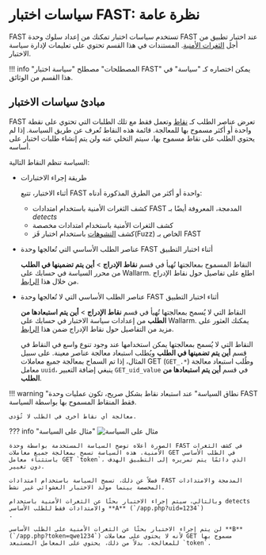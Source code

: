 [doc-insertion-points]:     insertion-points.md

[gl-vuln]:                  ../../terms-glossary.md#vulnerability
[gl-point]:                 ../../terms-glossary.md#point
[gl-anomaly]:               ../../terms-glossary.md#anomaly

# سياسات اختبار FAST: نظرة عامة

FAST تستخدم سياسات اختبار تمكنك من إعداد سلوك وحدة FAST عند اختبار تطبيق من أجل [الثغرات الأمنية][gl-vuln]. المستندات في هذا القسم تحتوي على تعليمات لإدارة سياسة الاختبار.

!!! info "المصطلحات"
    مصطلح "سياسة اختبار FAST" يمكن اختصاره كـ "سياسة" في هذا القسم من الوثائق.

## مبادئ سياسات الاختبار

FAST تعرض عناصر الطلب كـ [نقاط][gl-point] وتعمل فقط مع تلك الطلبات التي تحتوي على نقطة واحدة أو أكثر مسموح بها للمعالجة. قائمة هذه النقاط تُعرف عن طريق السياسة. إذا لم يحتوي الطلب على نقاط مسموح بها، سيتم التخلي عنه ولن يتم إنشاء طلبات اختبار على أساسه.

السياسة تنظم النقاط التالية:

* طريقة إجراء الاختبارات
    
    أثناء الاختبار، تتبع FAST واحدة أو أكثر من الطرق المذكورة أدناه:
    
    * كشف الثغرات الأمنية باستخدام امتدادات FAST المدمجة، المعروفة أيضًا بـ *detects*
    * كشف الثغرات الأمنية باستخدام امتدادات مخصصة
    * كشف [التشوهات][gl-anomaly] باستخدام اختبار فَز(Fuzz) الخاص بـ FAST

* عناصر الطلب الأساسي التي تُعالجها وحدة FAST أثناء اختبار التطبيق

    النقاط المسموح بمعالجتها تُهيأ في قسم **نقاط الإدراج** > **أين يتم تضمينها في الطلب** من محرر السياسة في حسابك على Wallarm. اطلع على تفاصيل حول نقاط الإدراج من خلال هذا [الرابط][doc-insertion-points].

* عناصر الطلب الأساسي التي لا تُعالجها وحدة FAST أثناء اختبار التطبيق

    النقاط التي لا يُسمح بمعالجتها تُهيأ في قسم **نقاط الإدراج** > **أين يتم استبعادها من الطلب** من إعدادات سياسة الاختبار في حسابك على Wallarm. يمكنك العثور على مزيد من التفاصيل حول نقاط الإدراج ضمن هذا [الرابط][doc-insertion-points].

    النقاط التي لا يُسمح بمعالجتها يمكن استخدامها عند وجود تنوع واسع في النقاط في قسم **أين يتم تضمينها في الطلب** ويُطلب استبعاد معالجة عناصر معينة. على سبيل المثال، إذا تم السماح بمعالجة جميع معاملات GET (`GET_.*`) وطُلب استبعاد معالجة معامل `uuid`، ينبغي إضافة التعبير `GET_uid_value` في قسم **أين يتم استبعادها من الطلب**.

!!! warning "نطاق السياسة"
    عند استبعاد نقاط بشكل صريح، تكون عمليات وحدة FAST فقط المنقاط المسموح بها بواسطة السياسة.
    
    معالجة أي نقاط أخرى في الطلب لا تُؤدى.

??? info "مثال على السياسة"
    ![مثال على السياسة](../../../images/fast/operations/common/test-policy/overview/policy-flow-example.png)

    الصورة أعلاه توضح السياسة المستخدمة بواسطة وحدة FAST في كشف الثغرات الأمنية. هذه السياسة تسمح بمعالجة جميع معاملات GET في الطلب الأساسي باستثناء معامل GET `token`، الذي دائمًا يتم تمريره إلى التطبيق الهدف دون تغيير.

    فضلاً عن ذلك، تسمح السياسة باستخدام امتدادات FAST المدمجة والامتدادات المخصصة بينما مولد الاختبار العشوائي غير نشط.

    وبالتالي، سيتم إجراء الاختبار بحثًا عن الثغرات الأمنية باستخدام detects والامتدادات فقط للطلب الأساسي **A** (`/app.php?uid=1234`)
    .

    لن يتم إجراء الاختبار بحثًا عن الثغرات الأمنية على الطلب الأساسي **B** (`/app.php?token=qwe1234`) لأنه لا يحتوي على معاملات GET مسموح بها للمعالجة. بدلاً من ذلك، يحتوي على المعامل المستبعد `token`.